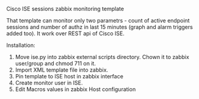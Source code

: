 Cisco ISE sessions zabbix monitoring template

That template can monitor only two parametrs - count of active endpoint sessions and number of authz in last 15 minutes (graph and alarm triggers added too). It work over REST api of Cisco ISE.

Installation:

1) Move ise.py into zabbix external scripts directory. Chown it to zabbix user/group and chmod 711 on it. 
2) Import XML template file into zabbix.
3) Pin template to ISE host in zabbix interface
4) Create monitor user in ISE.
5) Edit Macros values in zabbix Host configuration

